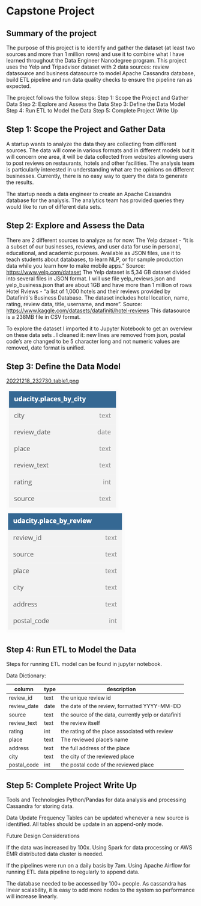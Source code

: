 # Capstone Project

## Summary of the project

The purpose of this project is to identify and gather the dataset (at least two sources and more than 1 million rows) and use it to combine what I have learned throughout the Data Engineer Nanodegree program.
This project uses the Yelp and Tripadvisor dataset with 2 data sources: review datasource and business datasource to model Apache Cassandra database, build ETL pipeline and run data quality checks to ensure the pipeline ran as expected.

The project follows the follow steps:
Step 1: Scope the Project and Gather Data
Step 2: Explore and Assess the Data
Step 3: Define the Data Model
Step 4: Run ETL to Model the Data
Step 5: Complete Project Write Up

## Step 1: Scope the Project and Gather Data

A startup wants to analyze the data they are collecting from different sources. The data will come in various formats and in different models but it will concern one area, it will be data collected from websites allowing users to post reviews on restaurants, hotels and other facilities. The analysis team is particularly interested in understanding what are the opinions on different businesses. Currently, there is no easy way to query the data to generate the results.

The startup needs a data engineer to create an Apache Cassandra database for the analysis. The analytics team has provided queries they would like to run of different data sets.

## Step 2: Explore and Assess the Data

There are 2 different sources to analyze as for now:
The Yelp dataset - “it is a subset of our businesses, reviews, and user data for use in personal, educational, and academic purposes. Available as JSON files, use it to teach students about databases, to learn NLP, or for sample production data while you learn how to make mobile apps.”
Source: https://www.yelp.com/dataset
The Yelp dataset is 5,34 GB dataset divided into several files in JSON format. I will use file yelp_reviews.json and yelp_business.json that are about 1GB  and have more than 1 million of rows
Hotel Rviews - “a list of 1,000 hotels and their reviews provided by Datafiniti's Business Database. The dataset includes hotel location, name, rating, review data, title, username, and more”.
Source: https://www.kaggle.com/datasets/datafiniti/hotel-reviews
This datasource is a 238MB file in CSV format.

To explore the dataset I imported it to Jupyter Notebook to get an overview on these data sets . I cleaned it: new lines are removed from json, postal code’s are changed to be 5 character long and not numeric values are removed, date format is unified.

## Step 3: Define the Data Model


[20221218_232730_table1.png](assets/20221218_232730_table1.png)

![places_by_city](assets/table2.png)
![place_by_review](assets/table3.png)

## Step 4: Run ETL to Model the Data

Steps for running ETL model can be found in jupyter notebook.

Data Dictionary:


| column      | type | description                                          |
| ------------- | ------ | ------------------------------------------------------ |
| review_id   | text | the unique review id                                 |
| review_date | date | the date of the review, formatted YYYY-MM-DD         |
| source      | text | the source of the data, currently yelp or datafiniti |
| review_text | text | the review itself                                    |
| rating      | int  | the rating of the place associated with review       |
| place       | text | The reviewed place’s name                           |
| address     | text | the full address of the place                        |
| city        | text | the city of the reviewed place                       |
| postal_code | int  | the postal code of the reviewed place                |

## Step 5: Complete Project Write Up

Tools and Technologies
Python/Pandas for data analysis and processing
Cassandra for storing data.

Data Update Frequency
Tables can be updated whenever a new source is identified. All tables should be update in an append-only mode.

Future Design Considerations

If the data was increased by 100x.
Using Spark for data processing or AWS EMR distributed data cluster is needed.

If the pipelines were run on a daily basis by 7am.
Using Apache Airflow for running ETL data pipeline to regularly to append data.

The database needed to be accessed by 100+ people.
As cassandra has linear scalability, it is easy to add more nodes to the system so performance will increase linearly.
